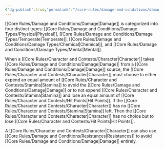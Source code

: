 ```yaml
---
{"dg-publish":true,"permalink":"/core-rules/damage-and-conditions/damage/"}
---
```


[[Core Rules/Damage and Conditions/Damage\|Damage]] is categorized into four distinct types: [[Core Rules/Damage and Conditions/Damage Types/Physical\|Physical]], [[Core Rules/Damage and Conditions/Damage Types/Temperate\|Temperate]], [[Core Rules/Damage and Conditions/Damage Types/Chemical\|Chemical]], and [[Core Rules/Damage and Conditions/Damage Types/Mental\|Mental]]. 

When a [[Core Rules/Character and Contests/Character\|Character]] takes [[Core Rules/Damage and Conditions/Damage\|Damage]] from a [[Core Rules/Damage and Conditions/Damage\|Damage]] source, the [[Core Rules/Character and Contests/Character\|Character]] must choose to either expend an equal amount of [[Core Rules/Character and Contests/Stamina\|Stamina]] to avoid the [[Core Rules/Damage and Conditions/Damage\|Damage]] or to not expend [[Core Rules/Character and Contests/Stamina\|Stamina]] and lose an equal amount of [[Core Rules/Character and Contests/Hit Points\|Hit Points]]. If the [[Core Rules/Character and Contests/Character\|Character]] has no [[Core Rules/Character and Contests/Stamina\|Stamina]] left. Then the [[Core Rules/Character and Contests/Character\|Character]] has no choice but to lose [[Core Rules/Character and Contests/Hit Points\|Hit Points]].

A [[Core Rules/Character and Contests/Character\|Character]] can also use [[Core Rules/Damage and Conditions/Resistances\|Resistances]] to avoid [[Core Rules/Damage and Conditions/Damage\|Damage]] entirely.